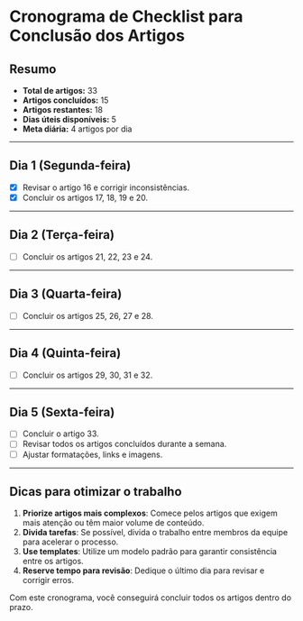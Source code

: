 # Cronograma de Checklist para Conclusão dos Artigos

## **Resumo**
- **Total de artigos:** 33  
- **Artigos concluídos:** 15  
- **Artigos restantes:** 18  
- **Dias úteis disponíveis:** 5  
- **Meta diária:** 4 artigos por dia

---

## **Dia 1 (Segunda-feira)**
- [X] Revisar o artigo 16 e corrigir inconsistências.
- [X] Concluir os artigos 17, 18, 19 e 20.

---

## **Dia 2 (Terça-feira)**
- [ ] Concluir os artigos 21, 22, 23 e 24.

---

## **Dia 3 (Quarta-feira)**
- [ ] Concluir os artigos 25, 26, 27 e 28.

---

## **Dia 4 (Quinta-feira)**
- [ ] Concluir os artigos 29, 30, 31 e 32.

---

## **Dia 5 (Sexta-feira)**
- [ ] Concluir o artigo 33.
- [ ] Revisar todos os artigos concluídos durante a semana.
- [ ] Ajustar formatações, links e imagens.

---

## **Dicas para otimizar o trabalho**
1. **Priorize artigos mais complexos**: Comece pelos artigos que exigem mais atenção ou têm maior volume de conteúdo.
2. **Divida tarefas**: Se possível, divida o trabalho entre membros da equipe para acelerar o processo.
3. **Use templates**: Utilize um modelo padrão para garantir consistência entre os artigos.
4. **Reserve tempo para revisão**: Dedique o último dia para revisar e corrigir erros.

Com este cronograma, você conseguirá concluir todos os artigos dentro do prazo.